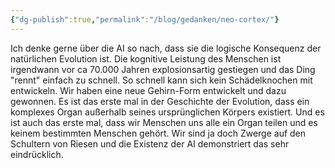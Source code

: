 ```yaml
---
{"dg-publish":true,"permalink":"/blog/gedanken/neo-cortex/"}
---
```



Ich denke gerne über die AI so nach, dass sie die logische Konsequenz der natürlichen Evolution ist. Die kognitive Leistung des Menschen ist irgendwann vor ca 70.000 Jahren explosionsartig gestiegen und das Ding "rennt" einfach zu schnell. So schnell kann sich kein Schädelknochen mit entwickeln.
Wir haben eine neue Gehirn-Form entwickelt und dazu gewonnen. Es ist das erste mal in der Geschichte der Evolution, dass ein komplexes Organ außerhalb seines ursprünglichen Körpers existiert.
Und es ist auch das erste mal, dass wir Menschen uns alle ein Organ teilen und es keinem bestimmten Menschen gehört.
Wir sind ja doch Zwerge auf den Schultern von Riesen und die Existenz der AI demonstriert das sehr eindrücklich.